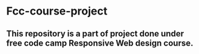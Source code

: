 # Fcc-course-project
## This repository is a part of project done under free code camp Responsive Web design course.
